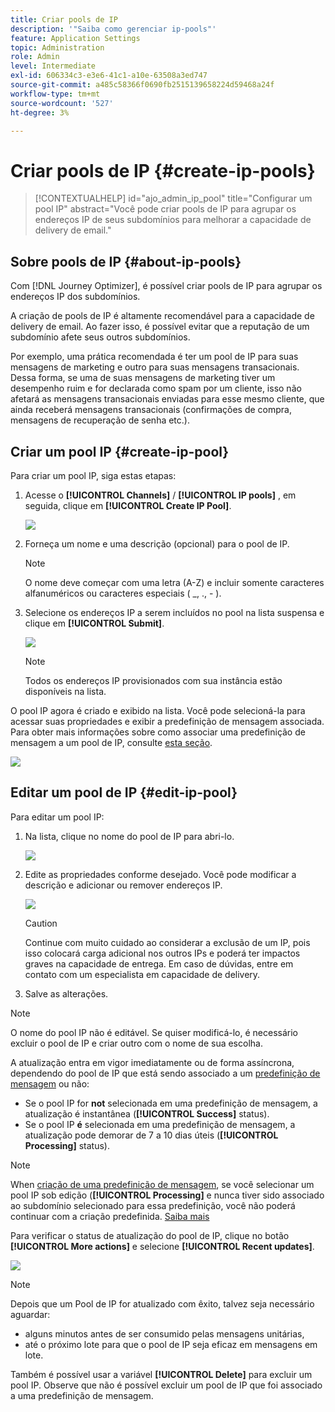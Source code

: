 ```yaml
---
title: Criar pools de IP
description: '"Saiba como gerenciar ip-pools"'
feature: Application Settings
topic: Administration
role: Admin
level: Intermediate
exl-id: 606334c3-e3e6-41c1-a10e-63508a3ed747
source-git-commit: a485c58366f0690fb2515139658224d59468a24f
workflow-type: tm+mt
source-wordcount: '527'
ht-degree: 3%

---
```


# Criar pools de IP {#create-ip-pools}

>[!CONTEXTUALHELP]
>id="ajo_admin_ip_pool"
>title="Configurar um pool IP"
>abstract="Você pode criar pools de IP para agrupar os endereços IP de seus subdomínios para melhorar a capacidade de delivery de email."

## Sobre pools de IP {#about-ip-pools}

Com [!DNL Journey Optimizer], é possível criar pools de IP para agrupar os endereços IP dos subdomínios.

A criação de pools de IP é altamente recomendável para a capacidade de delivery de email. Ao fazer isso, é possível evitar que a reputação de um subdomínio afete seus outros subdomínios.

Por exemplo, uma prática recomendada é ter um pool de IP para suas mensagens de marketing e outro para suas mensagens transacionais. Dessa forma, se uma de suas mensagens de marketing tiver um desempenho ruim e for declarada como spam por um cliente, isso não afetará as mensagens transacionais enviadas para esse mesmo cliente, que ainda receberá mensagens transacionais (confirmações de compra, mensagens de recuperação de senha etc.).

## Criar um pool IP {#create-ip-pool}

Para criar um pool IP, siga estas etapas:

1. Acesse o **[!UICONTROL Channels]** / **[!UICONTROL IP pools]** , em seguida, clique em **[!UICONTROL Create IP Pool]**.

   ![](assets/ip-pool-create.png)

1. Forneça um nome e uma descrição (opcional) para o pool de IP.

   >[!NOTE]
   >
   >O nome deve começar com uma letra (A-Z) e incluir somente caracteres alfanuméricos ou caracteres especiais ( _, ., - ).

1. Selecione os endereços IP a serem incluídos no pool na lista suspensa e clique em **[!UICONTROL Submit]**.

   ![](assets/ip-pool-config.png)

   >[!NOTE]
   >
   >Todos os endereços IP provisionados com sua instância estão disponíveis na lista.

O pool IP agora é criado e exibido na lista. Você pode selecioná-la para acessar suas propriedades e exibir a predefinição de mensagem associada. Para obter mais informações sobre como associar uma predefinição de mensagem a um pool de IP, consulte [esta seção](message-presets.md).

![](assets/ip-pool-created.png)

## Editar um pool de IP {#edit-ip-pool}

Para editar um pool IP:

1. Na lista, clique no nome do pool de IP para abri-lo.

   ![](assets/ip-pool-list.png)

1. Edite as propriedades conforme desejado. Você pode modificar a descrição e adicionar ou remover endereços IP.

   ![](assets/ip-pool-edit.png)

   >[!CAUTION]
   >
   >Continue com muito cuidado ao considerar a exclusão de um IP, pois isso colocará carga adicional nos outros IPs e poderá ter impactos graves na capacidade de entrega. Em caso de dúvidas, entre em contato com um especialista em capacidade de delivery.

1. Salve as alterações.

>[!NOTE]
>
>O nome do pool IP não é editável. Se quiser modificá-lo, é necessário excluir o pool de IP e criar outro com o nome de sua escolha.

A atualização entra em vigor imediatamente ou de forma assíncrona, dependendo do pool de IP que está sendo associado a um [predefinição de mensagem](message-presets.md) ou não:

* Se o pool IP for **not** selecionada em uma predefinição de mensagem, a atualização é instantânea (**[!UICONTROL Success]** status).
* Se o pool IP **é** selecionada em uma predefinição de mensagem, a atualização pode demorar de 7 a 10 dias úteis (**[!UICONTROL Processing]** status).

>[!NOTE]
>
>When [criação de uma predefinição de mensagem](message-presets.md#create-message-preset), se você selecionar um pool IP sob edição (**[!UICONTROL Processing]** e nunca tiver sido associado ao subdomínio selecionado para essa predefinição, você não poderá continuar com a criação predefinida. [Saiba mais](message-presets.md#subdomains-and-ip-pools)

Para verificar o status de atualização do pool de IP, clique no botão **[!UICONTROL More actions]** e selecione **[!UICONTROL Recent updates]**.

![](assets/ip-pool-recent-update.png)

>[!NOTE]
>
>Depois que um Pool de IP for atualizado com êxito, talvez seja necessário aguardar:
>* alguns minutos antes de ser consumido pelas mensagens unitárias,
>* até o próximo lote para que o pool de IP seja eficaz em mensagens em lote.


Também é possível usar a variável **[!UICONTROL Delete]** para excluir um pool IP. Observe que não é possível excluir um pool de IP que foi associado a uma predefinição de mensagem.

